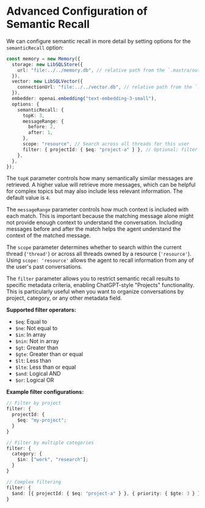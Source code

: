 # Advanced Configuration of Semantic Recall

We can configure semantic recall in more detail by setting options for the `semanticRecall` option:

```typescript
const memory = new Memory({
  storage: new LibSQLStore({
    url: "file:../../memory.db", // relative path from the `.mastra/output` directory
  }),
  vector: new LibSQLVector({
    connectionUrl: "file:../../vector.db", // relative path from the `.mastra/output` directory
  }),
  embedder: openai.embedding("text-embedding-3-small"),
  options: {
    semanticRecall: {
      topK: 3,
      messageRange: {
        before: 2,
        after: 1,
      },
      scope: "resource", // Search across all threads for this user
      filter: { projectId: { $eq: "project-a" } }, // Optional: filter by metadata
    },
  },
});
```

The `topK` parameter controls how many semantically similar messages are retrieved. A higher value will retrieve more messages, which can be helpful for complex topics but may also include less relevant information. The default value is `4`.

The `messageRange` parameter controls how much context is included with each match. This is important because the matching message alone might not provide enough context to understand the conversation. Including messages before and after the match helps the agent understand the context of the matched message.

The `scope` parameter determines whether to search within the current thread (`'thread'`) or across all threads owned by a resource (`'resource'`). Using `scope: 'resource'` allows the agent to recall information from any of the user's past conversations.

The `filter` parameter allows you to restrict semantic recall results to specific metadata criteria, enabling ChatGPT-style "Projects" functionality. This is particularly useful when you want to organize conversations by project, category, or any other metadata field.

**Supported filter operators:**

- `$eq`: Equal to
- `$ne`: Not equal to
- `$in`: In array
- `$nin`: Not in array
- `$gt`: Greater than
- `$gte`: Greater than or equal
- `$lt`: Less than
- `$lte`: Less than or equal
- `$and`: Logical AND
- `$or`: Logical OR

**Example filter configurations:**

```typescript
// Filter by project
filter: {
  projectId: {
    $eq: "my-project";
  }
}

// Filter by multiple categories
filter: {
  category: {
    $in: ["work", "research"];
  }
}

// Complex filtering
filter: {
  $and: [{ projectId: { $eq: "project-a" } }, { priority: { $gte: 3 } }];
}
```
